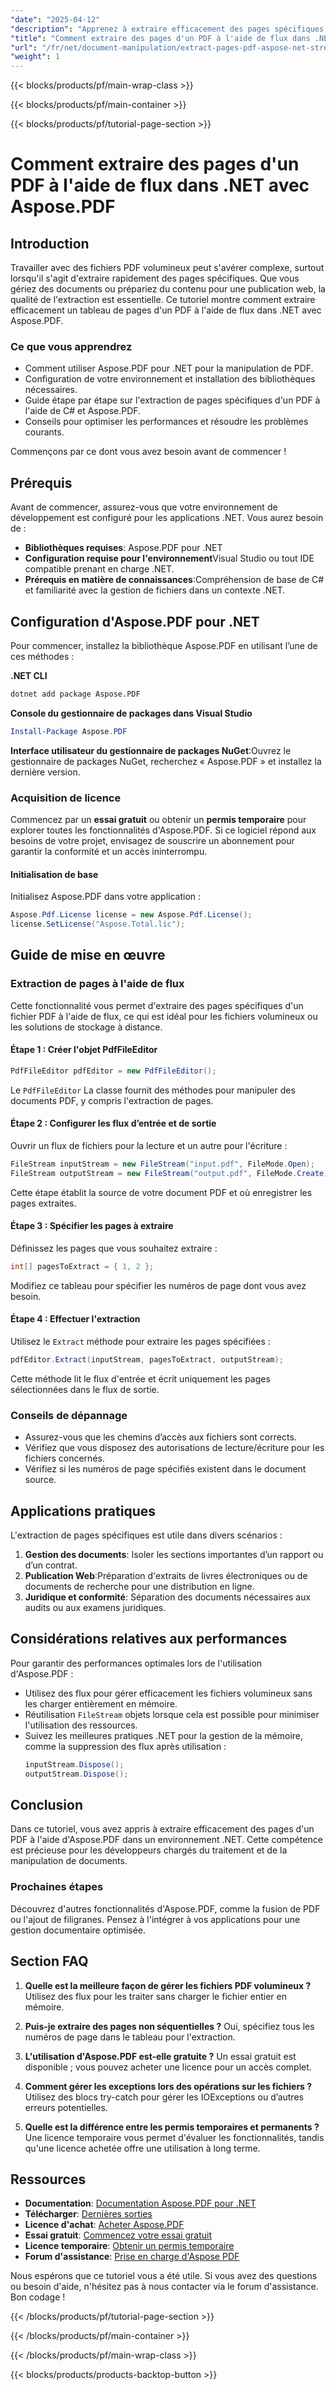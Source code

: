 ```yaml
---
"date": "2025-04-12"
"description": "Apprenez à extraire efficacement des pages spécifiques d'un fichier PDF avec C# et Aspose.PDF dans .NET. Suivez ce guide étape par étape pour une manipulation optimale de vos documents."
"title": "Comment extraire des pages d'un PDF à l'aide de flux dans .NET avec Aspose.PDF"
"url": "/fr/net/document-manipulation/extract-pages-pdf-aspose-net-streams/"
"weight": 1
---
```


{{< blocks/products/pf/main-wrap-class >}}

{{< blocks/products/pf/main-container >}}

{{< blocks/products/pf/tutorial-page-section >}}


# Comment extraire des pages d'un PDF à l'aide de flux dans .NET avec Aspose.PDF

## Introduction

Travailler avec des fichiers PDF volumineux peut s'avérer complexe, surtout lorsqu'il s'agit d'extraire rapidement des pages spécifiques. Que vous gériez des documents ou prépariez du contenu pour une publication web, la qualité de l'extraction est essentielle. Ce tutoriel montre comment extraire efficacement un tableau de pages d'un PDF à l'aide de flux dans .NET avec Aspose.PDF.

### Ce que vous apprendrez

- Comment utiliser Aspose.PDF pour .NET pour la manipulation de PDF.
- Configuration de votre environnement et installation des bibliothèques nécessaires.
- Guide étape par étape sur l'extraction de pages spécifiques d'un PDF à l'aide de C# et Aspose.PDF.
- Conseils pour optimiser les performances et résoudre les problèmes courants.

Commençons par ce dont vous avez besoin avant de commencer !

## Prérequis

Avant de commencer, assurez-vous que votre environnement de développement est configuré pour les applications .NET. Vous aurez besoin de :

- **Bibliothèques requises**: Aspose.PDF pour .NET
- **Configuration requise pour l'environnement**Visual Studio ou tout IDE compatible prenant en charge .NET.
- **Prérequis en matière de connaissances**:Compréhension de base de C# et familiarité avec la gestion de fichiers dans un contexte .NET.

## Configuration d'Aspose.PDF pour .NET

Pour commencer, installez la bibliothèque Aspose.PDF en utilisant l’une de ces méthodes :

**.NET CLI**
```bash
dotnet add package Aspose.PDF
```

**Console du gestionnaire de packages dans Visual Studio**
```powershell
Install-Package Aspose.PDF
```

**Interface utilisateur du gestionnaire de packages NuGet**:Ouvrez le gestionnaire de packages NuGet, recherchez « Aspose.PDF » et installez la dernière version.

### Acquisition de licence

Commencez par un **essai gratuit** ou obtenir un **permis temporaire** pour explorer toutes les fonctionnalités d'Aspose.PDF. Si ce logiciel répond aux besoins de votre projet, envisagez de souscrire un abonnement pour garantir la conformité et un accès ininterrompu.

#### Initialisation de base

Initialisez Aspose.PDF dans votre application :
```csharp
Aspose.Pdf.License license = new Aspose.Pdf.License();
license.SetLicense("Aspose.Total.lic");
```

## Guide de mise en œuvre

### Extraction de pages à l'aide de flux

Cette fonctionnalité vous permet d'extraire des pages spécifiques d'un fichier PDF à l'aide de flux, ce qui est idéal pour les fichiers volumineux ou les solutions de stockage à distance.

#### Étape 1 : Créer l'objet PdfFileEditor
```csharp
PdfFileEditor pdfEditor = new PdfFileEditor();
```
Le `PdfFileEditor` La classe fournit des méthodes pour manipuler des documents PDF, y compris l'extraction de pages.

#### Étape 2 : Configurer les flux d’entrée et de sortie
Ouvrir un flux de fichiers pour la lecture et un autre pour l'écriture :
```csharp
FileStream inputStream = new FileStream("input.pdf", FileMode.Open);
FileStream outputStream = new FileStream("output.pdf", FileMode.Create);
```
Cette étape établit la source de votre document PDF et où enregistrer les pages extraites.

#### Étape 3 : Spécifier les pages à extraire
Définissez les pages que vous souhaitez extraire :
```csharp
int[] pagesToExtract = { 1, 2 };
```
Modifiez ce tableau pour spécifier les numéros de page dont vous avez besoin.

#### Étape 4 : Effectuer l'extraction
Utilisez le `Extract` méthode pour extraire les pages spécifiées :
```csharp
pdfEditor.Extract(inputStream, pagesToExtract, outputStream);
```
Cette méthode lit le flux d'entrée et écrit uniquement les pages sélectionnées dans le flux de sortie.

### Conseils de dépannage

- Assurez-vous que les chemins d’accès aux fichiers sont corrects.
- Vérifiez que vous disposez des autorisations de lecture/écriture pour les fichiers concernés.
- Vérifiez si les numéros de page spécifiés existent dans le document source.

## Applications pratiques

L'extraction de pages spécifiques est utile dans divers scénarios :

1. **Gestion des documents**: Isoler les sections importantes d’un rapport ou d’un contrat.
2. **Publication Web**:Préparation d'extraits de livres électroniques ou de documents de recherche pour une distribution en ligne.
3. **Juridique et conformité**: Séparation des documents nécessaires aux audits ou aux examens juridiques.

## Considérations relatives aux performances

Pour garantir des performances optimales lors de l'utilisation d'Aspose.PDF :
- Utilisez des flux pour gérer efficacement les fichiers volumineux sans les charger entièrement en mémoire.
- Réutilisation `FileStream` objets lorsque cela est possible pour minimiser l'utilisation des ressources.
- Suivez les meilleures pratiques .NET pour la gestion de la mémoire, comme la suppression des flux après utilisation :
  ```csharp
  inputStream.Dispose();
  outputStream.Dispose();
  ```

## Conclusion

Dans ce tutoriel, vous avez appris à extraire efficacement des pages d'un PDF à l'aide d'Aspose.PDF dans un environnement .NET. Cette compétence est précieuse pour les développeurs chargés du traitement et de la manipulation de documents.

### Prochaines étapes

Découvrez d'autres fonctionnalités d'Aspose.PDF, comme la fusion de PDF ou l'ajout de filigranes. Pensez à l'intégrer à vos applications pour une gestion documentaire optimisée.

## Section FAQ

1. **Quelle est la meilleure façon de gérer les fichiers PDF volumineux ?**
   Utilisez des flux pour les traiter sans charger le fichier entier en mémoire.

2. **Puis-je extraire des pages non séquentielles ?**
   Oui, spécifiez tous les numéros de page dans le tableau pour l'extraction.

3. **L'utilisation d'Aspose.PDF est-elle gratuite ?**
   Un essai gratuit est disponible ; vous pouvez acheter une licence pour un accès complet.

4. **Comment gérer les exceptions lors des opérations sur les fichiers ?**
   Utilisez des blocs try-catch pour gérer les IOExceptions ou d’autres erreurs potentielles.

5. **Quelle est la différence entre les permis temporaires et permanents ?**
   Une licence temporaire vous permet d'évaluer les fonctionnalités, tandis qu'une licence achetée offre une utilisation à long terme.

## Ressources
- **Documentation**: [Documentation Aspose.PDF pour .NET](https://reference.aspose.com/pdf/net/)
- **Télécharger**: [Dernières sorties](https://releases.aspose.com/pdf/net/)
- **Licence d'achat**: [Acheter Aspose.PDF](https://purchase.aspose.com/buy)
- **Essai gratuit**: [Commencez votre essai gratuit](https://releases.aspose.com/pdf/net/)
- **Licence temporaire**: [Obtenir un permis temporaire](https://purchase.aspose.com/temporary-license/)
- **Forum d'assistance**: [Prise en charge d'Aspose PDF](https://forum.aspose.com/c/pdf/10)

Nous espérons que ce tutoriel vous a été utile. Si vous avez des questions ou besoin d'aide, n'hésitez pas à nous contacter via le forum d'assistance. Bon codage !


{{< /blocks/products/pf/tutorial-page-section >}}

{{< /blocks/products/pf/main-container >}}

{{< /blocks/products/pf/main-wrap-class >}}

{{< blocks/products/products-backtop-button >}}